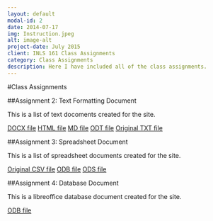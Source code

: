 ```yaml
---
layout: default
modal-id: 2
date: 2014-07-17
img: Instruction.jpeg
alt: image-alt
project-date: July 2015
client: INLS 161 Class Assignments
category: Class Assignments
description: Here I have included all of the class assignments.
---
```


#Class Assignments

##Assignment 2: Text Formatting Document

This is a list of text docoments created for the site.

<a href="{{ almesa29.github.io}}/content/AliceInWonderland.docx" target="_blank"> DOCX file</a>
<a href="{{ almesa29.github.io}}/content/AliceInWonderland.html" target="_blank"> HTML file</a>
<a href="{{ almesa29.github.io}}/content/AliceInWonderland.md.zip" target="_blank"> MD file</a>
<a href="{{ almesa29.github.io}}/content/AliceInWonderland.odt" target="_blank"> ODT file</a>
<a href="{{ almesa29.github.io}}/content/AliceInWonderland.txt" target="_blank">Original TXT file</a>

##Assignment 3: Spreadsheet Document

This is a list of spreadsheet documents created for the site.

<a href="{{ almesa29.github.io}}/content/class-data.csv" target="_blank">Original CSV file</a>
<a href="{{ almesa29.github.io}}/content/class-data.odb" target="_blank"> ODB file</a>
<a href="{{ almesa29.github.io}}/content/class-data.ods" target="_blank"> ODS file</a>

##Assignment 4: Database Document

This is a libreoffice database document created for the site.

<a href="{{ almesa29.github.io}}/content/inls161-books-db.odb" target="_blank"> ODB file</a>
